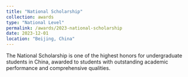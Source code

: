 ```yaml
---
title: "National Scholarship"
collection: awards
type: "National Level"
permalink: /awards/2023-national-scholarship
date: 2023-12-01
location: "Beijing, China"
---
```


The National Scholarship is one of the highest honors for undergraduate students in China, awarded to students with outstanding academic performance and comprehensive qualities.

